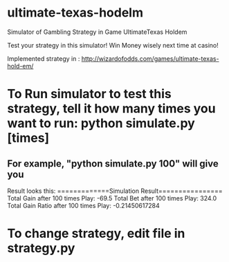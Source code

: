 # ultimate-texas-hodelm
Simulator of Gambling Strategy in Game UltimateTexas Holdem

Test your strategy in this simulator! Win Money wisely next time at casino! 

Implemented strategy in : http://wizardofodds.com/games/ultimate-texas-hold-em/

# To Run simulator to test this strategy, tell it how many times you want to run: python simulate.py [times]

## For example, "python simulate.py 100" will give you 
  Result looks this: 
  =============Simulation Result================
  Total Gain after  100  times Play:  -69.5
  Total Bet after  100  times Play:  324.0
  Total Gain Ratio after  100  times Play:  -0.21450617284

# To change strategy, edit file in strategy.py
